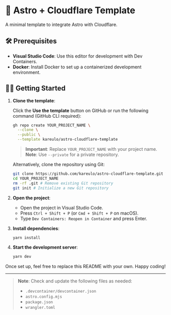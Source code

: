 # 🚀 Astro + Cloudflare Template

A minimal template to integrate Astro with Cloudflare.

## 🛠️ Prerequisites

- **Visual Studio Code**: Use this editor for development with Dev Containers.
- **Docker**: Install Docker to set up a containerized development environment.

## 👨‍🚀 Getting Started

1. **Clone the template**:

   Click the **Use the template** button on GitHub or run the following command (GitHub CLI required):

   ```sh
   gh repo create YOUR_PROJECT_NAME \
     --clone \
     --public \
     --template kareulo/astro-cloudflare-template
   ```

   > **Important**: Replace `YOUR_PROJECT_NAME` with your project name.
   > **Note**: Use `--private` for a private repository.

   Alternatively, clone the repository using Git:

   ```sh
   git clone https://github.com/kareulo/astro-cloudflare-template.git YOUR_PROJECT_NAME
   cd YOUR_PROJECT_NAME
   rm -rf .git # Remove existing Git repository
   git init # Initialize a new Git repository
   ```

2. **Open the project**:

   - Open the project in Visual Studio Code.
   - Press `Ctrl + Shift + P` (or `Cmd + Shift + P` on macOS).
   - Type `Dev Containers: Reopen in Container` and press Enter.

3. **Install dependencies**:

   ```sh
   yarn install
   ```

4. **Start the development server**:

   ```sh
   yarn dev
   ```

Once set up, feel free to replace this README with your own. Happy coding!

---

> **Note**: Check and update the following files as needed:
>
> - `.devcontainer/devcontainer.json`
> - `astro.config.mjs`
> - `package.json`
> - `wrangler.toml`
